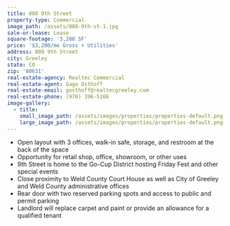 ```yaml
---
title: 808 9th Street
property-type: Commercial
image_path: /assets/808-9th-st-1.jpg
sale-or-lease: Lease
square-footage: '3,200 SF'
price: '$3,200/mo Gross + Utilities'
address: 808 9th Street
city: Greeley
state: CO
zip: '80631'
real-estate-agency: Realtec Commercial
real-estate-agent: Gage Osthoff
real-estate-email: gosthoff@realtecgreeley.com
real-estate-phone: (970) 396-5166
image-gallery:
  - title:
    small_image_path: /assets/images/properties/properties-default.png
    large_image_path: /assets/images/properties/properties-default.png
---
```



* Open layout with 3 offices, walk-in safe, storage, and restroom at the back of the space
* Opportunity for retail shop, office, showroom, or other uses
* 9th Street is home to the Go-Cup District hosting Friday Fest and other special events
* Close proximity to Weld County Court House as well as City of Greeley and Weld County administrative offices
* Rear door with two reserved parking spots and access to public and permit parking
* Landlord will replace carpet and paint or provide an allowance for a qualified tenant